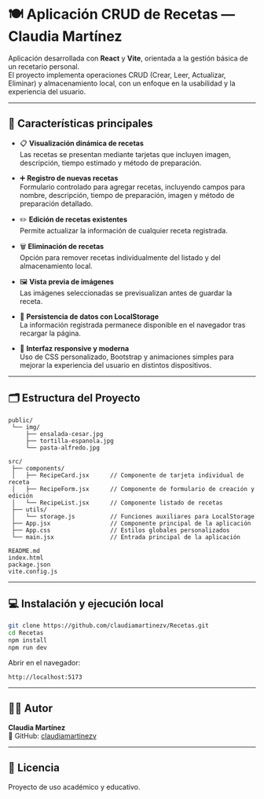 # 🍽️ Aplicación CRUD de Recetas — Claudia Martínez

Aplicación desarrollada con **React** y **Vite**, orientada a la gestión básica de un recetario personal.  
El proyecto implementa operaciones CRUD (Crear, Leer, Actualizar, Eliminar) y almacenamiento local, con un enfoque en la usabilidad y la experiencia del usuario.

---

## 🎯 Características principales

- 📋 **Visualización dinámica de recetas**  
  Las recetas se presentan mediante tarjetas que incluyen imagen, descripción, tiempo estimado y método de preparación.

- ➕ **Registro de nuevas recetas**  
  Formulario controlado para agregar recetas, incluyendo campos para nombre, descripción, tiempo de preparación, imagen y método de preparación detallado.

- ✏️ **Edición de recetas existentes**  
  Permite actualizar la información de cualquier receta registrada.

- 🗑️ **Eliminación de recetas**  
  Opción para remover recetas individualmente del listado y del almacenamiento local.

- 🖼️ **Vista previa de imágenes**  
  Las imágenes seleccionadas se previsualizan antes de guardar la receta.

- 💾 **Persistencia de datos con LocalStorage**  
  La información registrada permanece disponible en el navegador tras recargar la página.

- 🎨 **Interfaz responsive y moderna**  
  Uso de CSS personalizado, Bootstrap y animaciones simples para mejorar la experiencia del usuario en distintos dispositivos.

---

## 🗂️ Estructura del Proyecto

```
public/
 └── img/
     ├── ensalada-cesar.jpg
     ├── tortilla-espanola.jpg
     └── pasta-alfredo.jpg

src/
 ├── components/
 │   ├── RecipeCard.jsx      // Componente de tarjeta individual de receta
 │   ├── RecipeForm.jsx      // Componente de formulario de creación y edición
 │   └── RecipeList.jsx      // Componente listado de recetas
 ├── utils/
 │   └── storage.js          // Funciones auxiliares para LocalStorage
 ├── App.jsx                 // Componente principal de la aplicación
 ├── App.css                 // Estilos globales personalizados
 └── main.jsx                // Entrada principal de la aplicación

README.md
index.html
package.json
vite.config.js
```

---

## 💻 Instalación y ejecución local

```bash
git clone https://github.com/claudiamartinezv/Recetas.git
cd Recetas
npm install
npm run dev
```

Abrir en el navegador:  
```
http://localhost:5173
```

---

## 👩‍💻 Autor

**Claudia Martínez**  
🔗 GitHub: [claudiamartinezv](https://github.com/claudiamartinezv/Recetas)

---

## 📄 Licencia

Proyecto de uso académico y educativo.
